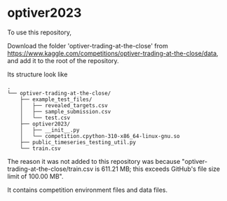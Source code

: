 # optiver2023

To use this repository,

Download the folder 'optiver-trading-at-the-close' from https://www.kaggle.com/competitions/optiver-trading-at-the-close/data, and add it to the root of the repository.

Its structure look like
```
.
└── optiver-trading-at-the-close/
    ├── example_test_files/
    │   ├── revealed_targets.csv
    │   ├── sample_submission.csv
    │   └── test.csv
    ├── optiver2023/
    │   ├── __init__.py
    │   └── competition.cpython-310-x86_64-linux-gnu.so
    ├── public_timeseries_testing_util.py
    └── train.csv
```

The reason it was not added to this repository was because "optiver-trading-at-the-close/train.csv is 611.21 MB; this exceeds GitHub's file size limit of 100.00 MB".

It contains competition environment files and data files.
